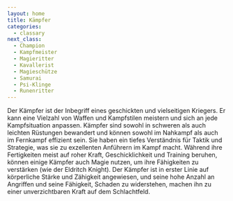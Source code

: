```yaml
---
layout: home
title: Kämpfer
categories:
  - classary
next_class:
  - Champion
  - Kampfmeister
  - Magieritter
  - Kavallerist
  - Magieschütze
  - Samurai
  - Psi-Klinge
  - Runenritter
---
```


Der Kämpfer ist der Inbegriff eines geschickten und vielseitigen Kriegers. Er kann eine Vielzahl von Waffen und
Kampfstilen meistern und sich an jede Kampfsituation anpassen. Kämpfer sind sowohl in schweren als auch leichten
Rüstungen bewandert und können sowohl im Nahkampf als auch im Fernkampf effizient sein. Sie haben ein tiefes Verständnis
für Taktik und Strategie, was sie zu exzellenten Anführern im Kampf macht. Während ihre Fertigkeiten meist auf roher
Kraft, Geschicklichkeit und Training beruhen, können einige Kämpfer auch Magie nutzen, um ihre Fähigkeiten zu
verstärken (wie der Eldritch Knight). Der Kämpfer ist in erster Linie auf körperliche Stärke und Zähigkeit angewiesen,
und seine hohe Anzahl an Angriffen und seine Fähigkeit, Schaden zu widerstehen, machen ihn zu einer unverzichtbaren
Kraft auf dem Schlachtfeld.